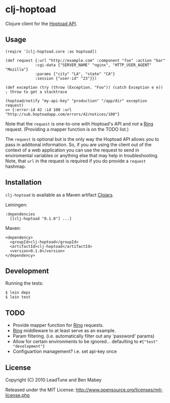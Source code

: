 # clj-hoptoad

Clojure client for the [Hoptoad API](http://hoptoadapp.com/pages/home).

## Usage

    (reqire '[clj-hoptoad.core :as hoptoad])

    (def request {:url "http://example.com" :component "foo" :action "bar"
                 :cgi-data {"SERVER_NAME" "nginx", "HTTP_USER_AGENT" "Mozilla"}
                 :params {"city" "LA", "state" "CA"}
                 :session {"user-id" "23"}})

    (def exception (try (throw (Exception. "Foo")) (catch Exception e e)) ; throw to get a stacktrace

    (hoptoad/notify "my-api-key" "production" "/app/dir" exception request)
    => {:error-id 42 :id 100 :url "http://sub.hoptoadapp.com/errors/42/notices/100"}

Note that the `request` is one-to-one with Hoptoad's API and *not* a [Ring][ring] request. (Providing a mapper function is on the TODO list.)

The `request` is optional but is the only way the Hoptoad API allows you to pass in additonal information.
So, if you are using the client out of the context of a web application you can use the request to send in
enviromental variables or anything else that may help in troubleshooting.  Note, that `url` in the request is required if you do provide a `request` hashmap.


## Installation

`clj-hoptoad` is available as a Maven artifact [Clojars](http://clojars.org/clj-hoptoad).

Leiningen:

    :dependencies
      [[clj-hoptoad "0.1.0"] ...]

Maven:

    <dependency>
      <groupId>clj-hoptoad</groupId>
      <artifactId>clj-hoptoad</artifactId>
      <version>0.1.0</version>
    </dependency>


## Development

Running the tests:

    $ lein deps
    $ lein test

## TODO

 * Provide mapper function for [Ring][ring] requests.
 * [Ring][ring] middleware to at least serve as an example.
 * Param filtering. (i.e. automatically filter out any 'password' params)
 * Allow for certain environments to be ignored... defaulting to `#{"test" "development"}`
 * Configuartion management?  i.e. set api-key once

## License

Copyright (C) 2010 LeadTune and Ben Mabey

Released under the MIT License: <http://www.opensource.org/licenses/mit-license.php>

[ring]: http://example.com/

